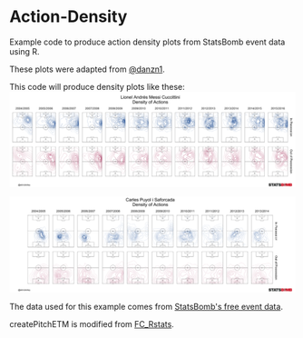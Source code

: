 # Action-Density
Example code to produce action density plots from StatsBomb event data using R.

These plots were adapted from [@danzn1](https://twitter.com/danzn1/status/1161380572087947265?s=20).

This code will produce density plots like these:
![alt text](https://raw.githubusercontent.com/etmckinley/Action-Density/master/Lionel%20Andre%CC%81s%20Messi%20Cuccittini-seasons-all.png "Messi Density")

![alt text](https://raw.githubusercontent.com/etmckinley/Action-Density/master/Carles%20Puyol%20i%20Saforcada-seasons-all.png "Puyol Density")

The data used for this example comes from [StatsBomb's free event data](https://github.com/statsbomb/StatsBombR).

createPitchETM is modified from [FC_Rstats](https://github.com/FCrSTATS/Visualisations/blob/master/3.CreateAPitch.md).
